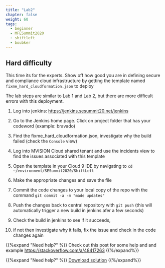 ```yaml
---
title: "Lab2"
chapter: false
weight: 60
tags:
  - beginner
  - MFESummit2020
  - shiftleft
  - boubker
---
```



## Hard difficulty
This time its for the experts. Show off how good you are in defining secure and compliance cloud infrastructure by getting the template named `fixme_hard_cloudformation.json` to deploy

The lab steps are similar to Lab 1 and Lab 2, but there are more difficult errors with this deployment.

1. Log into jenkins: https://jenkins.sesummit20.net/jenkins

2. Go to the Jenkins home page. Click on project folder that has your codeword (example: bravado)

3. Find the fixme_hard_cloudformation.json, investigate why the build failed (check the `Console` view)

4. Log into MVISION Cloud shared tenant and use the incidents view to find the issues associated with this template

5. Open the template in your Cloud 9 IDE by navigating to `cd ~/environment/SESummit2020/ShiftLeft` 

6. Make the appropriate changes and save the file

7. Commit the code changes to your local copy of the repo with the command ``git commit -a -m "made updates"``

8. Push the changes back to central repository with ``git push`` (this will automatically trigger a new build in jenkins afer a few seconds)

9. Check the build in jenkins to see if it succeeds, 

10. if not then investigate why it fails, fix the issue and check in the code changes again 


{{%expand "Need help?" %}}
Check out this post for some help and and example
https://stackoverflow.com/a/48417263
{{%/expand%}}













{{%expand "Need help?" %}}
 [Download solution](/static/fixme_hard_cloudformation_solution.json) 
{{%/expand%}}